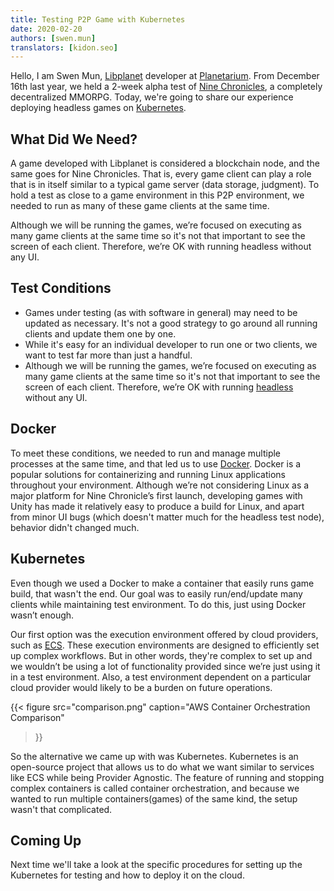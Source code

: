 ```yaml
---
title: Testing P2P Game with Kubernetes
date: 2020-02-20
authors: [swen.mun]
translators: [kidon.seo]
---
```


Hello, I am Swen Mun, [Libplanet] developer at [Planetarium]. From December 16th last year, we held a 2-week alpha test of [Nine Chronicles], a completely decentralized MMORPG. Today, we're going to share our experience deploying headless games on [Kubernetes].


[Planetarium]: https://planetariumhq.com
[Nine Chronicles]: https://nine-chronicles.com
[Libplanet]: https://libplanet.io
[Kubernetes]: https://kubernetes.io/


What Did We Need?
-----------------

A game developed with Libplanet is considered a blockchain node, and the same goes for Nine Chronicles. That is, every game client can play a role that is in itself similar to a typical game server (data storage, judgment). To hold a test as close to a game environment in this P2P environment, we needed to run as many of these game clients at the same time.

Although we will be running the games, we’re focused on executing as many game clients at the same time so it's not that important to see the screen of each client. Therefore, we’re OK with running headless without any UI.

Test Conditions 
----------------

- Games under testing (as with software in general) may need to be updated as necessary. It's not a good strategy to go around all running clients and update them one by one.
- While it's easy for an individual developer to run one or two clients, we want to test far more than just a handful.
- Although we will be running the games, we’re focused on executing as many game clients at the same time so it's not that important to see the screen of each client. Therefore, we’re OK with running [headless] without any UI.


[headless]: https://en.wikipedia.org/wiki/Headless_software


Docker
-----------

To meet these conditions, we needed to run and manage multiple processes at the same time, and that led us to use [Docker]. Docker is a popular solutions for containerizing and running Linux applications throughout your environment. Although we’re not considering Linux as a major platform for Nine Chronicle’s first launch, developing games with Unity has made it relatively easy to produce a build for Linux, and apart from minor UI bugs (which doesn't matter much for the headless test node), behavior didn't changed much.


[Docker]: https://docker.com


Kubernetes
--------------------

Even though we used a Docker to make a container that easily runs game build, that wasn't the end. Our goal was to easily run/end/update many clients while maintaining test environment. To do this, just using Docker wasn’t enough.

Our first option was the execution environment offered by cloud providers, such as <abbr title="Elastic Container Service">[ECS]</abbr>. These execution environments are designed to efficiently set up complex workflows. But in other words, they're complex to set up and we wouldn’t be using a lot of functionality provided since we’re just using it in a test environment. Also, a test environment dependent on a particular cloud provider would likely to be a burden on future operations.

{{<
figure
  src="comparison.png"
  caption="AWS Container Orchestration Comparison"
>}}

So the alternative we came up with was Kubernetes. Kubernetes is an open-source project that allows us to do what we want similar to services like ECS while being Provider Agnostic. The feature of running and stopping complex containers is called container orchestration, and because we wanted to run multiple containers(games) of the same kind, the setup wasn't that complicated.

[ECS]: https://aws.amazon.com/ecs/?nc1=h_ls


Coming Up
----------

Next time we'll take a look at the specific procedures for setting up the Kubernetes for testing and how to deploy it on the cloud.

